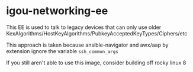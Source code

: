 # igou-networking-ee

This EE is used to talk to legacy devices that can only use older KexAlgorithms/HostKeyAlgorithms/PubkeyAcceptedKeyTypes/Ciphers/etc

This approach is taken because ansible-navigator and awx/aap by extension ignore the variable `ssh_common_args`

If you still aren't able to use this image, consider building off rocky linux 8